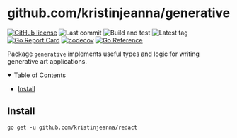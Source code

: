# github.com/kristinjeanna/generative

[![GitHub license](https://img.shields.io/github/license/kristinjeanna/generative.svg?style=flat&label=License)](https://github.com/kristinjeanna/generative/blob/main/LICENSE) ![Last commit](https://img.shields.io/github/last-commit/kristinjeanna/generative?style=flat&label=Last%20commit) ![Build and test](https://github.com/kristinjeanna/generative/actions/workflows/build.yml/badge.svg?branch=main) ![Latest tag](https://img.shields.io/github/v/tag/kristinjeanna/generative?label=Latest%20tag) [![Go Report Card](https://goreportcard.com/badge/github.com/kristinjeanna/generative)](https://goreportcard.com/report/github.com/kristinjeanna/generative) [![codecov](https://codecov.io/gh/kristinjeanna/generative/branch/main/graph/badge.svg?token=ZOTNNBD6SL)](https://codecov.io/gh/kristinjeanna/generative) [![Go Reference](https://pkg.go.dev/badge/github.com/kristinjeanna/generative.svg)](https://pkg.go.dev/github.com/kristinjeanna/generative)

Package `generative` implements useful types and logic for writing generative art applications.

<details open="open">
<summary>Table of Contents</summary>

- [Install](#install)

</details>

## Install

```shell
go get -u github.com/kristinjeanna/redact
```
